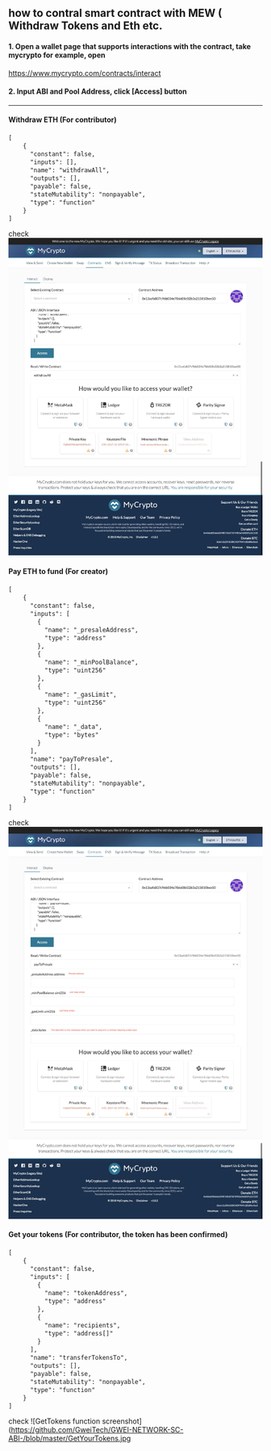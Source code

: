 
## how to contral smart contract with MEW  ( Withdraw Tokens and Eth etc.  

#### 1. Open a wallet page that supports interactions with the contract, take mycrypto for example, open
 https://www.mycrypto.com/contracts/interact  
 
  
#### 2. Input ABI and Pool Address, click [Access] button  

----------------------------------------------------------------

#### Withdraw ETH (For contributor)
``` 
[
    {
      "constant": false,
      "inputs": [],
      "name": "withdrawAll",
      "outputs": [],
      "payable": false,
      "stateMutability": "nonpayable",
      "type": "function"
    }
]
``` 
check ![Withdraw function screenshot](https://github.com/GweiTech/GWEI-NETWORK-SC-ABI-/blob/master/Withdraw.jpg)


#### Pay ETH to fund (For creator)
``` 
[
    {
      "constant": false,
      "inputs": [
        {
          "name": "_presaleAddress",
          "type": "address"
        },
        {
          "name": "_minPoolBalance",
          "type": "uint256"
        },
        {
          "name": "_gasLimit",
          "type": "uint256"
        },
        {
          "name": "_data",
          "type": "bytes"
        }
      ],
      "name": "payToPresale",
      "outputs": [],
      "payable": false,
      "stateMutability": "nonpayable",
      "type": "function"
    }
]

``` 

check ![PayTofund function screenshot](https://github.com/GweiTech/GWEI-NETWORK-SC-ABI-/blob/master/PayToFound.jpg)

#### Get your tokens (For contributor, the token has been confirmed)
``` 
[
    {
      "constant": false,
      "inputs": [
        {
          "name": "tokenAddress",
          "type": "address"
        },
        {
          "name": "recipients",
          "type": "address[]"
        }
      ],
      "name": "transferTokensTo",
      "outputs": [],
      "payable": false,
      "stateMutability": "nonpayable",
      "type": "function"
    }
]
``` 
check ![GetTokens function screenshot](https://github.com/GweiTech/GWEI-NETWORK-SC-ABI-/blob/master/GetYourTokens.jpg

